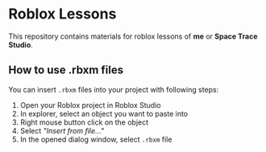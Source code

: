 # Roblox Lessons
This repository contains materials for roblox lessons of **me** or **Space Trace Studio**.
## How to use .rbxm files
You can insert `.rbxm` files into your project with following steps:
1. Open your Roblox project in Roblox Studio
2. In explorer, select an object you want to paste into
3. Right mouse button click on the object
4. Select *"Insert from file..."*
5. In the opened dialog window, select `.rbxm` file
